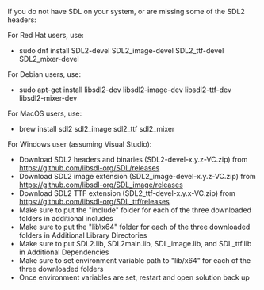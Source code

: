 If you do not have SDL on your system, or are missing some of the SDL2 headers:

For Red Hat users, use:
 - sudo dnf install SDL2-devel SDL2_image-devel SDL2_ttf-devel SDL2_mixer-devel

For Debian users, use:
 - sudo apt-get install libsdl2-dev libsdl2-image-dev libsdl2-ttf-dev libsdl2-mixer-dev

For MacOS users, use:
 - brew install sdl2 sdl2_image sdl2_ttf sdl2_mixer

For Windows user (assuming Visual Studio):
 - Download SDL2 headers and binaries (SDL2-devel-x.y.z-VC.zip) from https://github.com/libsdl-org/SDL/releases
 - Download SDL2 image extension (SDL2_image-devel-x.y.z-VC.zip) from https://github.com/libsdl-org/SDL_image/releases
 - Download SDL2 TTF extension (SDL2_ttf-devel-x.y.x-VC.zip) from https://github.com/libsdl-org/SDL_ttf/releases
 - Make sure to put the "include" folder for each of the three downloaded folders in additional includes
 - Make sure to put the "lib\x64" folder for each of the three downloaded folders in Additional Library Directories
 - Make sure to put SDL2.lib, SDL2main.lib, SDL_image.lib, and SDL_ttf.lib in Additional Dependencies
 - Make sure to set environment variable path to "lib/x64" for each of the three downloaded folders
 - Once environment variables are set, restart and open solution back up